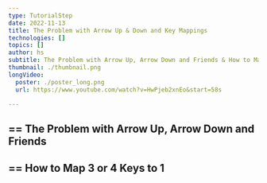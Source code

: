 ```yaml
---
type: TutorialStep
date: 2022-11-13
title: The Problem with Arrow Up & Down and Key Mappings 
technologies: []
topics: []
author: hs
subtitle: The Problem with Arrow Up, Arrow Down and Friends & How to Map 3 or 4 Keys to 1
thumbnail: ./thumbnail.png
longVideo:
  poster: ./poster_long.png
  url: https://www.youtube.com/watch?v=HwPjeb2xnEo&start=58s

---
```


== The Problem with Arrow Up, Arrow Down and Friends
- 

== How to Map 3 or 4 Keys to 1 
- 


